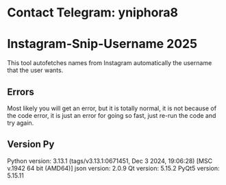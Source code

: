 # Contact Telegram: yniphora8

# Instagram-Snip-Username 2025
This tool autofetches names from Instagram automatically the username that the user wants.

## Errors
Most likely you will get an error, but it is totally normal, it is not because of the code error, it is just an error for going so fast, just re-run the code and try again.

## Version Py
Python version: 3.13.1 (tags/v3.13.1:0671451, Dec  3 2024, 19:06:28) [MSC v.1942 64 bit (AMD64)]
json version: 2.0.9
Qt version: 5.15.2
PyQt5 version: 5.15.11
